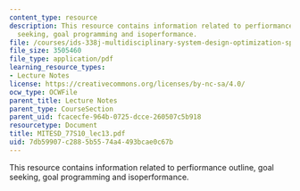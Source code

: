 ```yaml
---
content_type: resource
description: This resource contains information related to perfiormance outline, goal
  seeking, goal programming and isoperformance.
file: /courses/ids-338j-multidisciplinary-system-design-optimization-spring-2010/7db59907c2885b5574a4493bcae0c67b_MITESD_77S10_lec13.pdf
file_size: 3505460
file_type: application/pdf
learning_resource_types:
- Lecture Notes
license: https://creativecommons.org/licenses/by-nc-sa/4.0/
ocw_type: OCWFile
parent_title: Lecture Notes
parent_type: CourseSection
parent_uid: fcacecfe-964b-0725-dcce-260507c5b918
resourcetype: Document
title: MITESD_77S10_lec13.pdf
uid: 7db59907-c288-5b55-74a4-493bcae0c67b
---
```

This resource contains information related to perfiormance outline, goal seeking, goal programming and isoperformance.